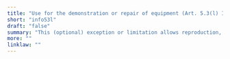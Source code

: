 ```yaml
---
title: "Use for the demonstration or repair of equipment (Art. 5.3(l) InfoSoc)"
short: "info53l"
draft: "false"
summary: "This (optional) exception or limitation allows reproduction, communication to the public or making available to the public - by any user, of works and other subject matter (other than databases and software), in connection with the demonstration or repair of equipment."
more: ""
linklaw: ""
---
```


